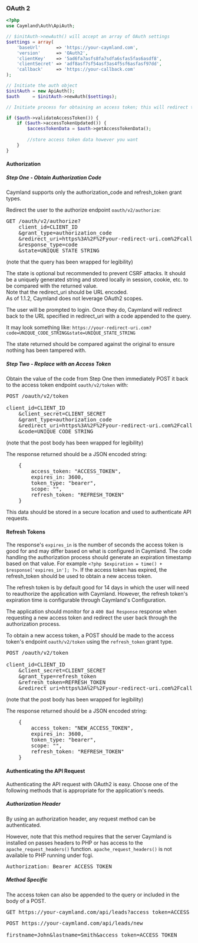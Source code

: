 ### OAuth 2
```php
<?php
use Caymland\Auth\ApiAuth;

// $initAuth->newAuth() will accept an array of OAuth settings
$settings = array(
    'baseUrl'      => 'https://your-caymland.com',
    'version'      => 'OAuth2',
    'clientKey'    => '5ad6fa7asfs8fa7sdfa6sfas5fas6asdf8',
    'clientSecret' => 'adf8asf7sf54asf3as4f5sf6asfasf97dd', 
    'callback'     => 'https://your-callback.com'
);

// Initiate the auth object
$initAuth = new ApiAuth();
$auth     = $initAuth->newAuth($settings);

// Initiate process for obtaining an access token; this will redirect the user to the authorize endpoint and/or set the tokens when the user is redirected back after granting authorization

if ($auth->validateAccessToken()) {
    if ($auth->accessTokenUpdated()) {
        $accessTokenData = $auth->getAccessTokenData();
        
        //store access token data however you want
    }
}
```
#### Authorization
##### Step One - Obtain Authorization Code

<aside class="warning">
Caymland supports only the authorization_code and refresh_token grant types.
</aside>

Redirect the user to the authorize endpoint `oauth/v2/authorize`:

<pre class="inline">
GET /oauth/v2/authorize?
    client_id=CLIENT_ID
    &grant_type=authorization_code
    &redirect_uri=https%3A%2F%2Fyour-redirect-uri.com%2Fcallback
    &response_type=code
    &state=UNIQUE_STATE_STRING
</pre>                
(note that the query has been wrapped for legibility)

<aside class="notice">
The state is optional but recommended to prevent CSRF attacks. It should be a uniquely generated string and stored locally in session, cookie, etc. to be compared with the returned value. 
</aside>

<aside class="notice">
Note that the redirect_uri should be URL encoded.
</aside>

<aside class="notice">
As of 1.1.2, Caymland does not leverage OAuth2 scopes.
</aside>

The user will be prompted to login. Once they do, Caymland will redirect back to the URL specified in redirect_uri with a code appended to the query.

It may look something like:
`https://your-redirect-uri.com?code=UNIQUE_CODE_STRING&state=UNIQUE_STATE_STRING`

The state returned should be compared against the original to ensure nothing has been tampered with. 

##### Step Two - Replace with an Access Token

Obtain the value of the code from Step One then immediately POST it back to the access token endpoint `oauth/v2/token` with:

<pre class="inline">
POST /oauth/v2/token

client_id=CLIENT_ID
    &client_secret=CLIENT_SECRET
    &grant_type=authorization_code
    &redirect_uri=https%3A%2F%2Fyour-redirect-uri.com%2Fcallback
    &code=UNIQUE_CODE_STRING
</pre>   
(note that the post body has been wrapped for legibility)

The response returned should be a JSON encoded string:

<pre class="inline">
    {
        access_token: "ACCESS_TOKEN",
        expires_in: 3600,
        token_type: "bearer",
        scope: "",
        refresh_token: "REFRESH_TOKEN"
    }
</pre>

This data should be stored in a secure location and used to authenticate API requests.

#### Refresh Tokens

The response's `expires_in` is the number of seconds the access token is good for and may differ based on what is configured in Caymland. The code handling the authorization process should generate an expiration timestamp based on that value. For example `<?php $expiration = time() + $response['expires_in']; ?>`. If the access token has expired, the refresh_token should be used to obtain a new access token.

The refresh token is by default good for 14 days in which the user will need to reauthorize the application with Caymland. However, the refresh token's expiration time is configurable through Caymland's Configuration. 

<aside class="notice">
The application should monitor for a <code>400 Bad Response</code> response when requesting a new access token and redirect the user back through the authorization process.
</aside>

To obtain a new access token, a POST should be made to the access token's endpoint `oauth/v2/token` using the `refresh_token` grant type.

<pre class="inline">
POST /oauth/v2/token
    
client_id=CLIENT_ID
    &client_secret=CLIENT_SECRET
    &grant_type=refresh_token
    &refresh_token=REFRESH_TOKEN
    &redirect_uri=https%3A%2F%2Fyour-redirect-uri.com%2Fcallback
</pre>
(note that the post body has been wrapped for legibility)

The response returned should be a JSON encoded string:

<pre class="inline">
    {
        access_token: "NEW_ACCESS_TOKEN",
        expires_in: 3600,
        token_type: "bearer",
        scope: "",
        refresh_token: "REFRESH_TOKEN"
    }
</pre>

#### Authenticating the API Request

Authenticating the API request with OAuth2 is easy. Choose one of the following methods that is appropriate for the application's needs.

##### Authorization Header

By using an authorization header, any request method can be authenticated.

However, note that this method requires that the server Caymland is installed on passes headers to PHP or has access to the `apache_request_headers()` function. `apache_request_headers()` is not available to PHP running under fcgi. 

<pre class="inline">
Authorization: Bearer ACCESS_TOKEN
</pre>

##### Method Specific

The access token can also be appended to the query or included in the body of a POST.

<pre class="inline">
GET https://your-caymland.com/api/leads?access_token=ACCESS_TOKEN
</pre>

<pre class="inline">
POST https://your-caymland.com/api/leads/new

firstname=John&lastname=Smith&access_token=ACCESS_TOKEN
</pre>
